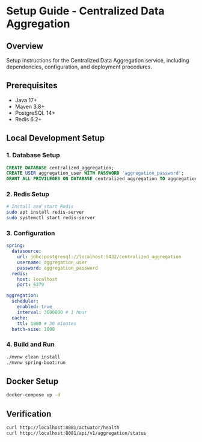 # Setup Guide - Centralized Data Aggregation

## Overview
Setup instructions for the Centralized Data Aggregation service, including dependencies, configuration, and deployment procedures.

## Prerequisites
- Java 17+
- Maven 3.8+
- PostgreSQL 14+
- Redis 6.2+

## Local Development Setup

### 1. Database Setup
```sql
CREATE DATABASE centralized_aggregation;
CREATE USER aggregation_user WITH PASSWORD 'aggregation_password';
GRANT ALL PRIVILEGES ON DATABASE centralized_aggregation TO aggregation_user;
```

### 2. Redis Setup
```bash
# Install and start Redis
sudo apt install redis-server
sudo systemctl start redis-server
```

### 3. Configuration
```yaml
spring:
  datasource:
    url: jdbc:postgresql://localhost:5432/centralized_aggregation
    username: aggregation_user
    password: aggregation_password
  redis:
    host: localhost
    port: 6379

aggregation:
  scheduler:
    enabled: true
    interval: 3600000 # 1 hour
  cache:
    ttl: 1800 # 30 minutes
  batch-size: 1000
```

### 4. Build and Run
```bash
./mvnw clean install
./mvnw spring-boot:run
```

## Docker Setup
```bash
docker-compose up -d
```

## Verification
```bash
curl http://localhost:8081/actuator/health
curl http://localhost:8081/api/v1/aggregation/status
```